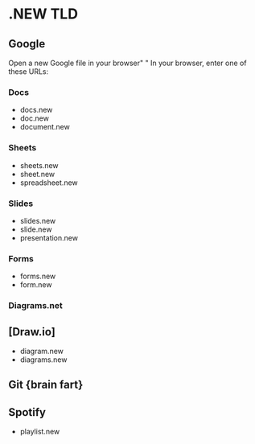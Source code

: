 
# .NEW TLD

## Google

Open a new Google file in your browser" "
In your browser, enter one of these URLs:

### Docs
- docs.new
- doc.new
- document.new

### Sheets
- sheets.new
- sheet.new
- spreadsheet.new

### Slides
- slides.new
- slide.new
- presentation.new

### Forms
- forms.new
- form.new

### Diagrams.net
## [Draw.io]  

- diagram.new  
- diagrams.new

## Git {brain fart}



## Spotify
- playlist.new
